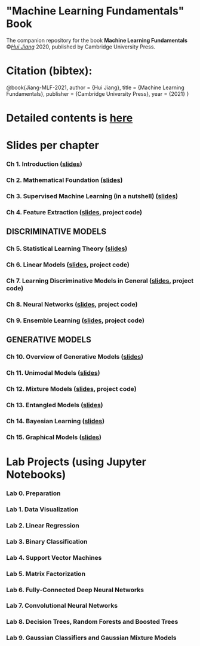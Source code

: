 # "Machine Learning Fundamentals" Book
The companion repository for the book **Machine Learning Fundamentals** ©[*Hui Jiang*](https://wiki.eecs.yorku.ca/user/hj/) 2020, published by Cambridge University Press.

# Citation (bibtex):
@book{Jiang-MLF-2021, 
author = {Hui Jiang},
title = {Machine Learning Fundamentals}, 
publisher = {Cambridge University Press},
year = {2021} 
}



# Detailed  contents is [here](materials/DetailedContents.pdf)

# Slides per chapter

### Ch 1. Introduction    ([slides](materials/slides/ch1_Introduction.pdf))
### Ch 2. Mathematical Foundation  ([slides](materials/slides/ch2_Mathematical_Foundation.pdf))
### Ch 3. Supervised Machine Learning (in a nutshell) ([slides](materials/slides/ch3_Supervised_Machine_Learning.pdf))
### Ch 4.  Feature Extraction ([slides](materials/slides/ch4_Feature_Extraction.pdf), project code)

## DISCRIMINATIVE MODELS

### Ch 5. Statistical Learning Theory ([slides](materials/slides/ch5_Statistical_Learning_Theory.pdf))
### Ch 6. Linear Models ([slides](materials/slides/ch6_Linear_Models.pdf), project code)
### Ch 7. Learning Discriminative Models in General ([slides](materials/slides/ch7_Learning_Discriminative_Models.pdf), project code)
### Ch 8. Neural Networks ([slides](materials/slides/ch8_Neural_Networks.pdf), project code)
### Ch 9. Ensemble Learning ([slides](materials/slides/ch9_Ensemble_Learning.pdf), project code)

## GENERATIVE MODELS

### Ch 10. Overview of Generative Models ([slides](materials/slides/ch10_Overview_Generative_Models.pdf))
### Ch 11. Unimodal Models ([slides](materials/slides/ch11_Unimodal_Models.pdf))
### Ch 12. Mixture Models ([slides](materials/slides/ch12_Mixture_Models.pdf), project code)
### Ch 13. Entangled Models ([slides](materials/slides/ch13_Entangled_Models.pdf))
### Ch 14. Bayesian Learning ([slides](materials/slides/ch14_Bayesian_Learning.pdf))
### Ch 15. Graphical Models ([slides](materials/slides/ch15_Graphical_Models.pdf))

# Lab Projects (using Jupyter Notebooks)

### Lab 0. Preparation 
### Lab 1. Data Visualization
### Lab 2. Linear Regression
### Lab 3. Binary Classification
### Lab 4. Support Vector Machines
### Lab 5. Matrix Factorization
### Lab 6. Fully-Connected Deep Neural Networks
### Lab 7. Convolutional Neural Networks
### Lab 8. Decision Trees, Random Forests and Boosted Trees
### Lab 9. Gaussian Classifiers and Gaussian Mixture Models
